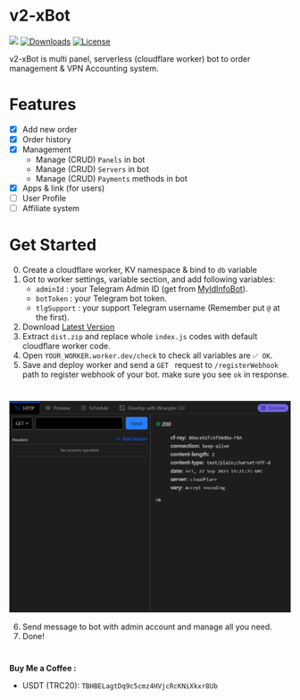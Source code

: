 # v2-xBot

[![](https://img.shields.io/github/v/release/javadib/v2-xbot.svg)](https://github.com/javadib/v2-xbot/releases)
[![Downloads](https://img.shields.io/github/downloads/javadib/v2-xbot/total.svg)](#)
[![License](https://img.shields.io/badge/license-GPL%20V3-blue.svg?longCache=true)](https://www.gnu.org/licenses/gpl-3.0.en.html)

v2-xBot is multi panel, serverless (cloudflare worker) bot to order management & VPN Accounting system.
#

# Features
- [x] Add new order
- [x] Order history
- [x] Management
  - Manage (CRUD) `Panels` in bot
  - Manage (CRUD) `Servers` in bot
  - Manage (CRUD) `Payments` methods in bot
- [x] Apps & link (for users)
- [ ] User Profile
- [ ] Affiliate system
#

# Get Started
0) Create a cloudflare worker, KV namespace & bind to `db` variable
1) Got to worker settings, variable section, and add following variables:
    - `adminId` : your Telegram Admin ID (get from [MyIdInfoBot](https://t.me/Myidinfobot)).
    - `botToken` : your Telegram bot token.
    - `tlgSupport` : your support Telegram username (Remember put `@` at the first).
3) Download [Latest Version](https://github.com/javadib/v2-xbot/releases/latest/download/dist.zip)
4) Extract `dist.zip` and replace whole `index.js` codes with default cloudflare worker code.
4) Open `YOUR_WORKER.worker.dev/check` to check all variables are `✅ OK`.
5) Save and deploy worker and send a `GET ` request to `/registerWebhook` path to register webhook of your bot. make sure you see `ok` in response.
#
![1](./docs/images/register-result.png)

6) Send message to bot with admin account and manage all you need.
7) Done!
#





#

**Buy Me a Coffee :**
- USDT (TRC20): `TBHBELagtDq9c5cmz4HVjcRcKNiXkxr8Ub`
